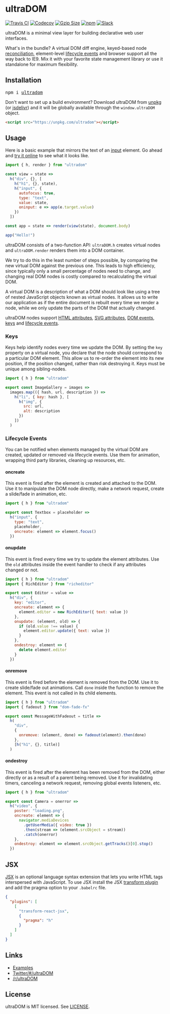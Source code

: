 # ultraDOM

[![Travis CI](https://img.shields.io/travis/jorgebucaran/ultraDOM/master.svg)](https://travis-ci.org/jorgebucaran/ultraDOM)
[![Codecov](https://img.shields.io/codecov/c/github/jorgebucaran/ultraDOM/master.svg)](https://codecov.io/gh/jorgebucaran/ultraDOM)
[![Gzip Size](https://img.badgesize.io/https://unpkg.com/ultradom?compression=gzip)](https://bundlephobia.com/result?p=ultradom)
[![npm](https://img.shields.io/npm/v/ultradom.svg)](https://www.npmjs.org/package/ultradom)
[![Slack](https://hyperappjs.herokuapp.com/badge.svg)](https://hyperappjs.herokuapp.com "#ultraDOM")

ultraDOM is a minimal view layer for building declarative web user interfaces.

What's in the bundle? A virtual DOM diff engine, keyed-based node [reconciliation](#keys), element-level [lifecycle events](#lifecycle-events) and browser support all the way back to IE9. Mix it with your favorite state management library or use it standalone for maximum flexibility.

## Installation

<pre>
npm i <a href=https://www.npmjs.com/package/ultradom>ultradom</a>
</pre>

Don't want to set up a build environment? Download ultraDOM from [unpkg](https://unpkg.com/ultradom/ultradom.js) (or [jsdelivr](https://cdn.jsdelivr.net/npm/ultradom/ultraDOM.js)) and it will be globally available through the `window.ultraDOM` object.

```html
<script src="https://unpkg.com/ultradom"></script>
```

## Usage

Here is a basic example that mirrors the text of an [input](https://developer.mozilla.org/en-US/docs/Web/HTML/Element/input) element. Go ahead and [try it online](https://codepen.io/jorgebucaran/pen/KoqxGW) to see what it looks like.

```js
import { h, render } from "ultradom"

const view = state =>
  h("div", {}, [
    h("h1", {}, state),
    h("input", {
      autofocus: true,
      type: "text",
      value: state,
      oninput: e => app(e.target.value)
    })
  ])

const app = state => render(view(state), document.body)

app("Hello!")
```

ultraDOM consists of a two-function API: `ultraDOM.h` creates virtual nodes and `ultraDOM.render` renders them into a DOM container.

We try to do this in the least number of steps possible, by comparing the new virtual DOM against the previous one. This leads to high efficiency, since typically only a small percentage of nodes need to change, and changing real DOM nodes is costly compared to recalculating the virtual DOM.

A virtual DOM is a description of what a DOM should look like using a tree of nested JavaScript objects known as virtual nodes. It allows us to write our application as if the entire document is rebuilt every time we render a node, while we only update the parts of the DOM that actually changed.

ultraDOM nodes support [HTML attributes](https://developer.mozilla.org/en-US/docs/Web/HTML/Attributes), [SVG attributes](https://developer.mozilla.org/en-US/docs/Web/SVG/Attribute), [DOM events](https://developer.mozilla.org/en-US/docs/Web/Events), [keys](#keys) and [lifecycle events](#lifecycle-events).

### Keys

Keys help identify nodes every time we update the DOM. By setting the `key` property on a virtual node, you declare that the node should correspond to a particular DOM element. This allow us to re-order the element into its new position, if the position changed, rather than risk destroying it. Keys must be unique among sibling-nodes.

```jsx
import { h } from "ultradom"

export const ImageGallery = images =>
  images.map(({ hash, url, description }) =>
    h("li", { key: hash }, [
      h("img", {
        src: url,
        alt: description
      })
    ])
  )
```

### Lifecycle Events

You can be notified when elements managed by the virtual DOM are created, updated or removed via lifecycle events. Use them for animation, wrapping third party libraries, cleaning up resources, etc.

#### oncreate

This event is fired after the element is created and attached to the DOM. Use it to manipulate the DOM node directly, make a network request, create a slide/fade in animation, etc.

```jsx
import { h } from "ultradom"

export const Textbox = placeholder =>
  h("input", {
    type: "text",
    placeholder,
    oncreate: element => element.focus()
  })
```

#### onupdate

This event is fired every time we try to update the element attributes. Use the `old` attributes inside the event handler to check if any attributes changed or not.

```jsx
import { h } from "ultradom"
import { RichEditor } from "richeditor"

export const Editor = value =>
  h("div", {
    key: "editor",
    oncreate: element => {
      element.editor = new RichEditor({ text: value })
    },
    onupdate: (element, old) => {
      if (old.value !== value) {
        element.editor.update({ text: value })
      }
    },
    ondestroy: element => {
      delete element.editor
    }
  })
```

#### onremove

This event is fired before the element is removed from the DOM. Use it to create slide/fade out animations. Call `done` inside the function to remove the element. This event is not called in its child elements.

```jsx
import { h } from "ultradom"
import { fadeout } from "dom-fade-fx"

export const MessageWithFadeout = title =>
  h(
    "div",
    {
      onremove: (element, done) => fadeout(element).then(done)
    },
    [h("h1", {}, title)]
  )
```

#### ondestroy

This event is fired after the element has been removed from the DOM, either directly or as a result of a parent being removed. Use it for invalidating timers, canceling a network request, removing global events listeners, etc.

```jsx
import { h } from "ultradom"

export const Camera = onerror =>
  h("video", {
    poster: "loading.png",
    oncreate: element => {
      navigator.mediaDevices
        .getUserMedia({ video: true })
        .then(stream => (element.srcObject = stream))
        .catch(onerror)
    },
    ondestroy: element => element.srcObject.getTracks()[0].stop()
  })
```

## JSX

[JSX](https://facebook.github.io/jsx/) is an optional language syntax extension that lets you write HTML tags interspersed with JavaScript. To use JSX install the JSX [transform plugin](https://babeljs.io/docs/plugins/transform-react-jsx) and add the pragma option to your `.babelrc` file.

```json
{
  "plugins": [
    [
      "transform-react-jsx",
      {
        "pragma": "h"
      }
    ]
  ]
}
```

## Links

- [Examples](https://codepen.io/search/pens?q=ultraDOM&page=1&order=popularity&depth=everything&show_forks=false)
- [Twitter/#/ultraDOM](https://twitter.com/hashtag/ultraDOM)
- [/r/ultraDOM](https://www.reddit.com/r/ultraDOM)

## License

ultraDOM is MIT licensed. See [LICENSE](/LICENSE.md).
